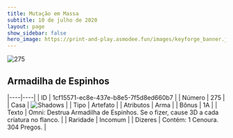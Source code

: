 ```yaml
---
title: Mutação em Massa
subtitle: 10 de julho de 2020
layout: page
show_sidebar: false
hero_image: https://print-and-play.asmodee.fun/images/keyforge_banner.jpg
---
```


![275](https://cdn.keyforgegame.com/media/card_front/pt/479_275_X9VPV7H9WF5F_pt.png)

## Armadilha de Espinhos

|----|----|
| ID | 1cf15571-ec8e-437e-b8e5-7f5d8ed660b7 |
| Número | 275 |
| Casa | ![Shadows](https://archonarcana.com/images/thumb/e/ee/Shadows.png/22px-Shadows.png "Sombras") |
| Tipo | Artefato |
| Atributos | Arma |
| Bônus | 1A |
| Texto | Omni: Destrua Armadilha de Espinhos. Se o fizer, cause 3D a cada criatura no flanco. |
| Raridade | Incomum |
| Dizeres | Contém: 1 Cenoura. 304 Pregos. |
